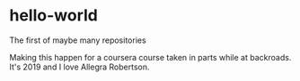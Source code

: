 # hello-world
The first of maybe many repositories

Making this happen for a coursera course taken in parts while at backroads.
It's 2019 and I love Allegra Robertson.
